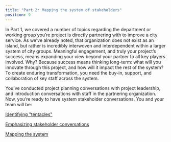 ```yaml
---
title: "Part 2: Mapping the system of stakeholders"
position: 9
---
```


In Part 1, we covered a number of topics regarding the department or working group you’re project is directly partnering with to improve a city service. As we’ve already noted, that organization does not exist as an island, but rather is incredibly interwoven and interdependent within a larger system of city groups.  Meaningful engagement, and truly your project’s success, means expanding your view beyond your partner to all key players involved. Why? Because success means thinking long-term: what will you innovate through this project, and how will it impact the rest of the system? To create enduring transformation, you need the buy-in, support, and collaboration of key staff across the system.

You’ve conducted project planning conversations with project leadership, and introduction conversations with staff in the partnering organization. Now, you’re ready to have system stakeholder conversations. You and your team will be:

[Identifying "tentacles"](/part-2-identifying-tentacles)

[Emphasizing stakeholder conversations](/part-2-emphasizing-stakeholder-conversations)

[Mapping the system](/part-2-mapping-the-system)
